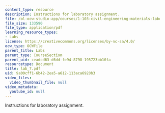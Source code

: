 ```yaml
---
content_type: resource
description: Instructions for laboratory assignment.
file: /ol-ocw-studio-app/courses/1-103-civil-engineering-materials-laboratory-spring-2004/9a09cff16b422ea5a612113aca6920b3_lab_7.pdf
file_size: 133590
file_type: application/pdf
learning_resource_types:
- Labs
license: https://creativecommons.org/licenses/by-nc-sa/4.0/
ocw_type: OCWFile
parent_title: Labs
parent_type: CourseSection
parent_uid: ceadcd63-d6dd-fe94-8798-195723bb10fa
resourcetype: Document
title: lab_7.pdf
uid: 9a09cff1-6b42-2ea5-a612-113aca6920b3
video_files:
  video_thumbnail_file: null
video_metadata:
  youtube_id: null
---
```

Instructions for laboratory assignment.